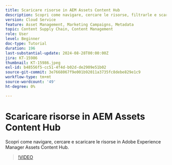 ```yaml
---
title: Scaricare risorse in AEM Assets Content Hub
description: Scopri come navigare, cercare le risorse, filtrarle e scaricarle in Adobe Experience Manager Assets Content Hub.
version: Cloud Service
feature: Asset Management, Marketing Campaigns, Metadata
topic: Content Supply Chain, Content Management
role: User
level: Beginner
doc-type: Tutorial
duration: 196
last-substantial-update: 2024-08-28T00:00:00Z
jira: KT-15986
thumbnail: KT-15986.jpeg
exl-id: b48556f5-cc51-4f4d-b02d-de2909e51b02
source-git-commit: 3e7668067f9e001b92011a3735fc8debe829e1c9
workflow-type: tm+mt
source-wordcount: '49'
ht-degree: 0%

---
```


# Scaricare risorse in AEM Assets Content Hub

Scopri come navigare, cercare e scaricare le risorse in Adobe Experience Manager Assets Content Hub.

>[!VIDEO](https://video.tv.adobe.com/v/3433135/?learn=on)

